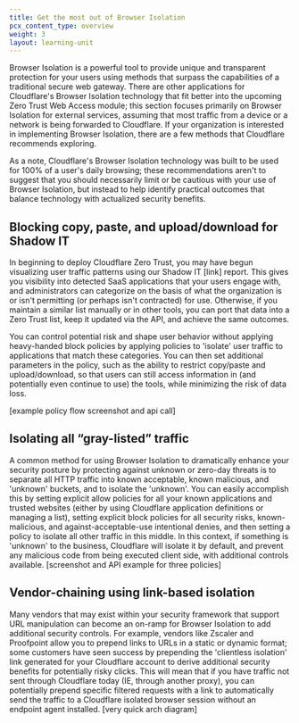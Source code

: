 ```yaml
---
title: Get the most out of Browser Isolation
pcx_content_type: overview
weight: 3
layout: learning-unit
---
```


Browser Isolation is a powerful tool to provide unique and transparent protection for your users using methods that surpass the capabilities of a traditional secure web gateway. There are other applications for Cloudflare's Browser Isolation technology that fit better into the upcoming Zero Trust Web Access module; this section focuses primarily on Browser Isolation for external services, assuming that most traffic from a device or a network is being forwarded to Cloudflare. If your organization is interested in implementing Browser Isolation, there are a few methods that Cloudflare recommends exploring.

As a note, Cloudflare's Browser Isolation technology was built to be used for 100% of a user's daily browsing; these recommendations aren't to suggest that you should necessarily limit or be cautious with your use of Browser Isolation, but instead to help identify practical outcomes that balance technology with actualized security benefits.

## Blocking copy, paste, and upload/download for Shadow IT

In beginning to deploy Cloudflare Zero Trust, you may have begun visualizing user traffic patterns using our Shadow IT [link] report. This gives you visibility into detected SaaS applications that your users engage with, and administrators can categorize on the basis of what the organization is or isn't permitting (or perhaps isn't contracted) for use. Otherwise, if you maintain a similar list manually or in other tools, you can port that data into a Zero Trust list, keep it updated via the API, and achieve the same outcomes.

You can control potential risk and shape user behavior without applying heavy-handed block policies by applying policies to 'isolate' user traffic to applications that match these categories. You can then set additional parameters in the policy, such as the ability to restrict copy/paste and upload/download, so that users can still access information in (and potentially even continue to use) the tools, while minimizing the risk of data loss.

[example policy flow screenshot and api call]

## Isolating all “gray-listed” traffic

A common method for using Browser Isolation to dramatically enhance your security posture by protecting against unknown or zero-day threats is to separate all HTTP traffic into known acceptable, known malicious, and 'unknown' buckets, and to isolate the 'unknown'. You can easily accomplish this by setting explicit allow policies for all your known applications and trusted websites (either by using Cloudflare application definitions or managing a list), setting explicit block policies for all security risks, known-malicious, and against-acceptable-use intentional denies, and then setting a policy to isolate all other traffic in this middle. In this context, if something is 'unknown' to the business, Cloudflare will isolate it by default, and prevent any malicious code from being executed client side, with additional controls available.
[screenshot and API example for three policies]

## Vendor-chaining using link-based isolation

Many vendors that may exist within your security framework that support URL manipulation can become an on-ramp for Browser Isolation to add additional security controls. For example, vendors like Zscaler and Proofpoint allow you to prepend links to URLs in a static or dynamic format; some customers have seen success by prepending the 'clientless isolation' link generated for your Cloudflare account to derive additional security benefits for potentially risky clicks. This will mean that if you have traffic not sent through Cloudflare today (IE, through another proxy), you can potentially prepend specific filtered requests with a link to automatically send the traffic to a Cloudflare isolated browser session without an endpoint agent installed.
[very quick arch diagram]

